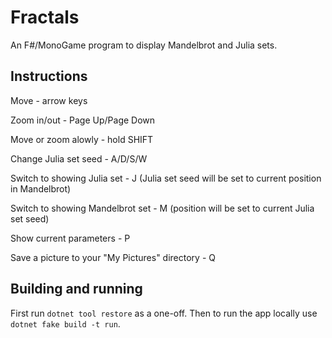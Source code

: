 # Fractals

An F#/MonoGame program to display Mandelbrot and Julia sets.

## Instructions

Move - arrow keys

Zoom in/out - Page Up/Page Down

Move or zoom alowly - hold SHIFT

Change Julia set seed - A/D/S/W

Switch to showing Julia set - J (Julia set seed will be set to current position in Mandelbrot)

Switch to showing Mandelbrot set - M (position will be set to current Julia set seed)

Show current parameters - P

Save a picture to your "My Pictures" directory - Q

## Building and running

First run `dotnet tool restore` as a one-off.  Then to run the app locally use `dotnet fake build -t run`.
